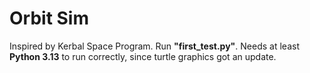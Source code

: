 # Orbit Sim

Inspired by Kerbal Space Program. Run **"first_test.py"**. Needs at least **Python 3.13** to run correctly, since turtle graphics got an update.